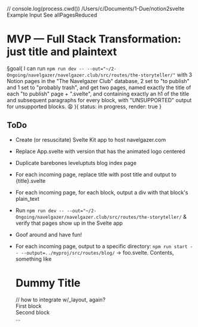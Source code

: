 // console.log(process.cwd())
/Users/c/Documents/1-Due/notion2svelte
Example Input
See allPagesReduced

# MVP — Full Stack Transformation: just title and plaintext

§goal(
I can run `npm run dev -- --out="~/2-Ongoing/navelgazer/navelgazer.club/src/routes/the-storyteller/"` with 3 Notion pages in the "The Navelgazer Club" database, 2 set to "to publish" and 1 set to "probably trash", and get two pages, named exactly the title of each "to publish" page + ".svelte", and containing exactly an h1 of the title and subsequent paragraphs for every block, with "UNSUPPORTED" output for unsupported blocks. 😩
){
status: in progress, render: true
}

## ToDo

- Create (or resuscitate) Svelte Kit app to host navelgazer.com
- Replace App.svelte with version that has the animated logo centered
- Duplicate barebones leveluptuts blog index page
- For each incoming page, replace title with post title and output to {title}.svelte
- For each incoming page, for each block, output a div with that block's plain_text
- Run `npm run dev -- --out="~/2-Ongoing/navelgazer/navelgazer.club/src/routes/the-storyteller/` & verify that pages show up in the Svelte app
- Goof around and have fun!

- For each incoming page, output to a specific directory: `npm run start -- --output=../myproj/src/routes/blog/` → foo.svelte. Contents, something like
    <h1>Dummy Title</h1> // how to integrate w/_layout, again?
    <div>First block</div>
    <div>Second block</div>
    …
